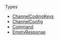 <summary>Types</summary>

  - [ChannelCodingKeys](/ChannelCodingKeys)
  - [ChannelConfig](/ChannelConfig)
  - [Command](/Command)
  - [EmptyResponse](/EmptyResponse)

</details>
